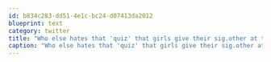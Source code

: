 ```yaml
---
id: b834c283-dd51-4e1c-bc24-d07413da2012
blueprint: text
category: twitter
title: "Who else hates that 'quiz' that girls give their sig.other at the end of their rambles to see if we're still listening ;)"
caption: "Who else hates that 'quiz' that girls give their sig.other at the end of their rambles to see if we're still listening ;)"
---
```

